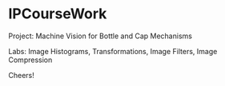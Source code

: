 # IPCourseWork

Project: Machine Vision for Bottle and Cap Mechanisms

Labs: Image Histograms, Transformations, Image Filters, Image Compression

Cheers!
